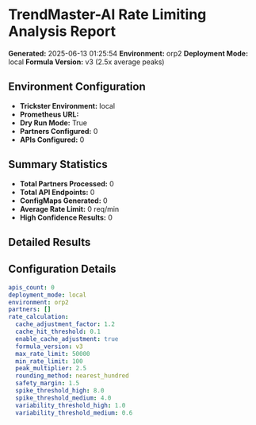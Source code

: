 # TrendMaster-AI Rate Limiting Analysis Report

**Generated:** 2025-06-13 01:25:54
**Environment:** orp2
**Deployment Mode:** local
**Formula Version:** v3 (2.5x average peaks)

## Environment Configuration

- **Trickster Environment:** local
- **Prometheus URL:** 
- **Dry Run Mode:** True
- **Partners Configured:** 0
- **APIs Configured:** 0

## Summary Statistics

- **Total Partners Processed:** 0
- **Total API Endpoints:** 0
- **ConfigMaps Generated:** 0
- **Average Rate Limit:** 0 req/min
- **High Confidence Results:** 0

## Detailed Results

## Configuration Details

```yaml
apis_count: 0
deployment_mode: local
environment: orp2
partners: []
rate_calculation:
  cache_adjustment_factor: 1.2
  cache_hit_threshold: 0.1
  enable_cache_adjustment: true
  formula_version: v3
  max_rate_limit: 50000
  min_rate_limit: 100
  peak_multiplier: 2.5
  rounding_method: nearest_hundred
  safety_margin: 1.5
  spike_threshold_high: 8.0
  spike_threshold_medium: 4.0
  variability_threshold_high: 1.0
  variability_threshold_medium: 0.6
```
